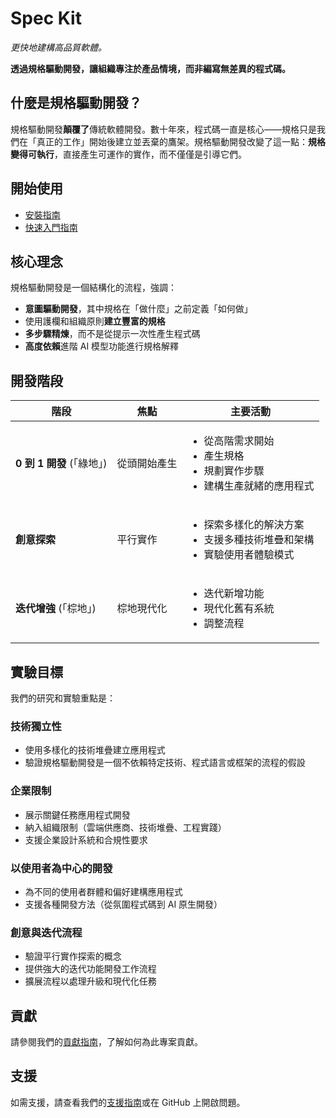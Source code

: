 # Spec Kit

*更快地建構高品質軟體。*

**透過規格驅動開發，讓組織專注於產品情境，而非編寫無差異的程式碼。**

## 什麼是規格驅動開發？

規格驅動開發**顛覆了**傳統軟體開發。數十年來，程式碼一直是核心——規格只是我們在「真正的工作」開始後建立並丟棄的鷹架。規格驅動開發改變了這一點：**規格變得可執行**，直接產生可運作的實作，而不僅僅是引導它們。

## 開始使用

- [安裝指南](installation.md)
- [快速入門指南](quickstart.md)

## 核心理念

規格驅動開發是一個結構化的流程，強調：

- **意圖驅動開發**，其中規格在「做什麼」之前定義「如何做」
- 使用護欄和組織原則**建立豐富的規格**
- **多步驟精煉**，而不是從提示一次性產生程式碼
- **高度依賴**進階 AI 模型功能進行規格解釋

## 開發階段

| 階段 | 焦點 | 主要活動 |
|-------|-------|----------------|
| **0 到 1 開發** (「綠地」) | 從頭開始產生 | <ul><li>從高階需求開始</li><li>產生規格</li><li>規劃實作步驟</li><li>建構生產就緒的應用程式</li></ul> |
| **創意探索** | 平行實作 | <ul><li>探索多樣化的解決方案</li><li>支援多種技術堆疊和架構</li><li>實驗使用者體驗模式</li></ul> |
| **迭代增強** (「棕地」) | 棕地現代化 | <ul><li>迭代新增功能</li><li>現代化舊有系統</li><li>調整流程</li></ul> |

## 實驗目標

我們的研究和實驗重點是：

### 技術獨立性
- 使用多樣化的技術堆疊建立應用程式
- 驗證規格驅動開發是一個不依賴特定技術、程式語言或框架的流程的假設

### 企業限制
- 展示關鍵任務應用程式開發
- 納入組織限制（雲端供應商、技術堆疊、工程實踐）
- 支援企業設計系統和合規性要求

### 以使用者為中心的開發
- 為不同的使用者群體和偏好建構應用程式
- 支援各種開發方法（從氛圍程式碼到 AI 原生開發）

### 創意與迭代流程
- 驗證平行實作探索的概念
- 提供強大的迭代功能開發工作流程
- 擴展流程以處理升級和現代化任務

## 貢獻

請參閱我們的[貢獻指南](CONTRIBUTING.md)，了解如何為此專案貢獻。

## 支援

如需支援，請查看我們的[支援指南](SUPPORT.md)或在 GitHub 上開啟問題。
